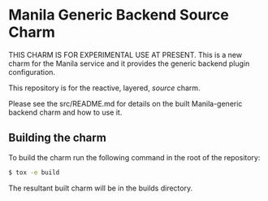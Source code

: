 # Manila Generic Backend Source Charm

THIS CHARM IS FOR EXPERIMENTAL USE AT PRESENT.  This is a new charm for the
Manila service and it provides the generic backend plugin configuration.

This repository is for the reactive, layered, _source_ charm.

Please see the src/README.md for details on the built Manila-generic backend
charm and how to use it.

## Building the charm

To build the charm run the following command in the root of the repository:

```bash
$ tox -e build
```

The resultant built charm will be in the builds directory.
